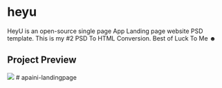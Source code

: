# heyu
HeyU is an open-source single page App Landing page website PSD template. This is my #2 PSD To HTML Conversion. Best of Luck To Me ☻  

## Project Preview
<img src="https://raw.githubusercontent.com/alnahian2003/heyu/main/heyu-ss.jpg"/>
# apaini-landingpage
